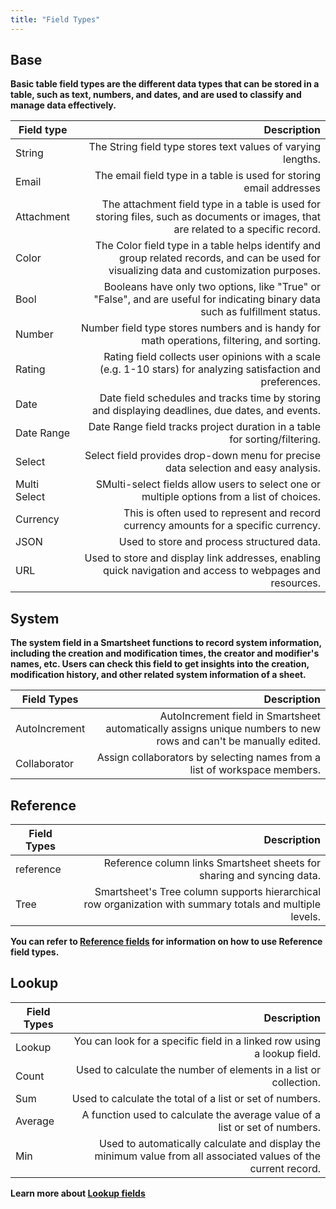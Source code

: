 ```yaml
---
title: "Field Types"
---
```


## Base

**Basic table field types are the different data types that can be stored in a table, such as text, numbers, and dates, and are used to classify and manage data effectively.**

| Field type   |                                                                                                                                Description |
| ------------ | -----------------------------------------------------------------------------------------------------------------------------------------: |
| String       |                                                                               The String field type stores text values of varying lengths. |
| Email        |                                                                        The email field type in a table is used for storing email addresses |
| Attachment   |        The attachment field type in a table is used for storing files, such as documents or images, that are related to a specific record. |
| Color        | The Color field type in a table helps identify and group related records, and can be used for visualizing data and customization purposes. |
| Bool         |              Booleans have only two options, like "True" or "False", and are useful for indicating binary data such as fulfillment status. |
| Number       |                                                 Number field type stores numbers and is handy for math operations, filtering, and sorting. |
| Rating       |                             Rating field collects user opinions with a scale (e.g. 1-10 stars) for analyzing satisfaction and preferences. |
| Date         |                                           Date field schedules and tracks time by storing and displaying deadlines, due dates, and events. |
| Date Range   |                                                                 Date Range field tracks project duration in a table for sorting/filtering. |
| Select       |                                                         Select field provides drop-down menu for precise data selection and easy analysis. |
| Multi Select |                                                 SMulti-select fields allow users to select one or multiple options from a list of choices. |
| Currency     |                                                       This is often used to represent and record currency amounts for a specific currency. |
| JSON         |                                                                                                 Used to store and process structured data. |
| URL          |                                  Used to store and display link addresses, enabling quick navigation and access to webpages and resources. |

## System

**The system field in a Smartsheet functions to record system information, including the creation and modification times, the creator and modifier's names, etc. Users can check this field to get insights into the creation, modification history, and other related system information of a sheet.**

| Field Types   |                                                                                                      Description |
| ------------- | ---------------------------------------------------------------------------------------------------------------: |
| AutoIncrement | AutoIncrement field in Smartsheet automatically assigns unique numbers to new rows and can't be manually edited. |
| Collaborator  |                                        Assign collaborators by selecting names from a list of workspace members. |

## Reference

| Field Types |                                                                                              Description |
| ----------- | -------------------------------------------------------------------------------------------------------: |
| reference   |                                   Reference column links Smartsheet sheets for sharing and syncing data. |
| Tree        | Smartsheet's Tree column supports hierarchical row organization with summary totals and multiple levels. |

**You can refer to [Reference fields](./reference-fields) for information on how to use Reference field types.**

## Lookup

| Field Types |                                                                                                     Description |
| ----------- | --------------------------------------------------------------------------------------------------------------: |
| Lookup      |                                         You can look for a specific field in a linked row using a lookup field. |
| Count       |                                               Used to calculate the number of elements in a list or collection. |
| Sum         |                                                        Used to calculate the total of a list or set of numbers. |
| Average     |                                     A function used to calculate the average value of a list or set of numbers. |
| Min         | Used to automatically calculate and display the minimum value from all associated values of the current record. |

**Learn more about [Lookup fields](./lookup-fields)**
